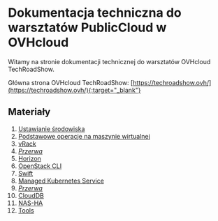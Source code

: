 # Dokumentacja techniczna do warsztatów PublicCloud w OVHcloud

Witamy na stronie dokumentacji technicznej do warsztatów OVHcloud TechRoadShow.

Główna strona OVHcloud TechRoadShow: [https://techroadshow.ovh/](https://techroadshow.ovh/){:target="_blank"}

## Materiały
1. [Ustawianie środowiska](env.md)
2. [Podstawowe operacje na maszynie wirtualnej](basic.md)
3. [vRack](vrack.md)
4. [*Przerwa*](https://ovh.to/DXjKB9D)
5. [Horizon](horizon.md)
6. [OpenStack CLI](cli.md)
7. [Swift](swift.md)
8. [Managed Kubernetes Service](k8s.md)
9. [*Przerwa*](https://ovh.to/DXjKB9D)
10. [CloudDB](clouddb.md)
11. [NAS-HA](nasha.md)
12. [Tools](tools.md)
